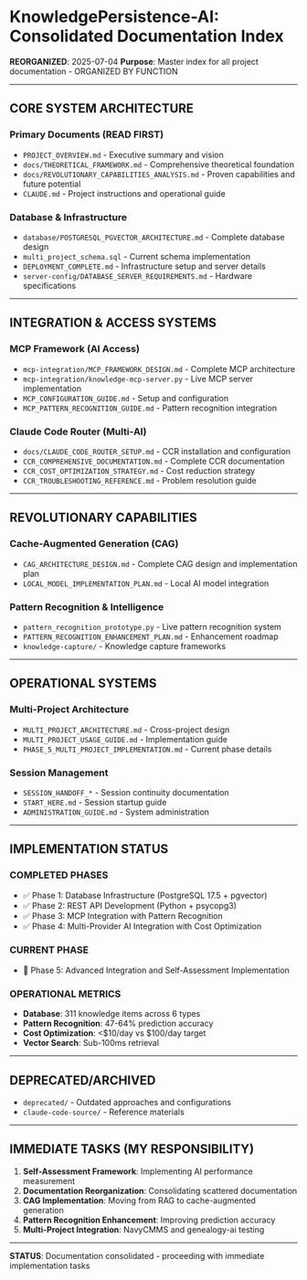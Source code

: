 # KnowledgePersistence-AI: Consolidated Documentation Index
**REORGANIZED**: 2025-07-04
**Purpose**: Master index for all project documentation - ORGANIZED BY FUNCTION

---

## CORE SYSTEM ARCHITECTURE

### **Primary Documents (READ FIRST)**
- `PROJECT_OVERVIEW.md` - Executive summary and vision
- `docs/THEORETICAL_FRAMEWORK.md` - Comprehensive theoretical foundation
- `docs/REVOLUTIONARY_CAPABILITIES_ANALYSIS.md` - Proven capabilities and future potential
- `CLAUDE.md` - Project instructions and operational guide

### **Database & Infrastructure**
- `database/POSTGRESQL_PGVECTOR_ARCHITECTURE.md` - Complete database design
- `multi_project_schema.sql` - Current schema implementation
- `DEPLOYMENT_COMPLETE.md` - Infrastructure setup and server details
- `server-config/DATABASE_SERVER_REQUIREMENTS.md` - Hardware specifications

---

## INTEGRATION & ACCESS SYSTEMS

### **MCP Framework (AI Access)**
- `mcp-integration/MCP_FRAMEWORK_DESIGN.md` - Complete MCP architecture
- `mcp-integration/knowledge-mcp-server.py` - Live MCP server implementation
- `MCP_CONFIGURATION_GUIDE.md` - Setup and configuration
- `MCP_PATTERN_RECOGNITION_GUIDE.md` - Pattern recognition integration

### **Claude Code Router (Multi-AI)**
- `docs/CLAUDE_CODE_ROUTER_SETUP.md` - CCR installation and configuration
- `CCR_COMPREHENSIVE_DOCUMENTATION.md` - Complete CCR documentation
- `CCR_COST_OPTIMIZATION_STRATEGY.md` - Cost reduction strategy
- `CCR_TROUBLESHOOTING_REFERENCE.md` - Problem resolution guide

---

## REVOLUTIONARY CAPABILITIES

### **Cache-Augmented Generation (CAG)**
- `CAG_ARCHITECTURE_DESIGN.md` - Complete CAG design and implementation plan
- `LOCAL_MODEL_IMPLEMENTATION_PLAN.md` - Local AI model integration

### **Pattern Recognition & Intelligence**
- `pattern_recognition_prototype.py` - Live pattern recognition system
- `PATTERN_RECOGNITION_ENHANCEMENT_PLAN.md` - Enhancement roadmap
- `knowledge-capture/` - Knowledge capture frameworks

---

## OPERATIONAL SYSTEMS

### **Multi-Project Architecture**
- `MULTI_PROJECT_ARCHITECTURE.md` - Cross-project design
- `MULTI_PROJECT_USAGE_GUIDE.md` - Implementation guide
- `PHASE_5_MULTI_PROJECT_IMPLEMENTATION.md` - Current phase details

### **Session Management**
- `SESSION_HANDOFF_*` - Session continuity documentation
- `START_HERE.md` - Session startup guide
- `ADMINISTRATION_GUIDE.md` - System administration

---

## IMPLEMENTATION STATUS

### **COMPLETED PHASES**
- ✅ Phase 1: Database Infrastructure (PostgreSQL 17.5 + pgvector)
- ✅ Phase 2: REST API Development (Python + psycopg3)  
- ✅ Phase 3: MCP Integration with Pattern Recognition
- ✅ Phase 4: Multi-Provider AI Integration with Cost Optimization

### **CURRENT PHASE**
- 🎯 Phase 5: Advanced Integration and Self-Assessment Implementation

### **OPERATIONAL METRICS**
- **Database**: 311 knowledge items across 6 types
- **Pattern Recognition**: 47-64% prediction accuracy
- **Cost Optimization**: <$10/day vs $100/day target
- **Vector Search**: Sub-100ms retrieval

---

## DEPRECATED/ARCHIVED
- `deprecated/` - Outdated approaches and configurations
- `claude-code-source/` - Reference materials

---

## IMMEDIATE TASKS (MY RESPONSIBILITY)
1. **Self-Assessment Framework**: Implementing AI performance measurement
2. **Documentation Reorganization**: Consolidating scattered documentation  
3. **CAG Implementation**: Moving from RAG to cache-augmented generation
4. **Pattern Recognition Enhancement**: Improving prediction accuracy
5. **Multi-Project Integration**: NavyCMMS and genealogy-ai testing

---

**STATUS**: Documentation consolidated - proceeding with immediate implementation tasks